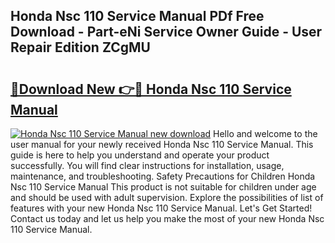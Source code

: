 ## Honda Nsc 110 Service Manual PDf Free Download - Part-eNi Service Owner Guide - User Repair Edition ZCgMU

# <h2><a href="http://cf16613.oget.top/?id=Honda+Nsc+110+Service+Manual">🔗Download New 👉🔴 Honda Nsc 110 Service Manual</a></h2>

[![Honda Nsc 110 Service Manual new download](https://i.imgur.com/5g1atiW.png)](http://cf16613.oget.top/?id=Honda+Nsc+110+Service+Manual)
Hello and welcome to the user manual for your newly received Honda Nsc 110 Service Manual. This guide is here to help you understand and operate your product successfully. You will find clear instructions for installation, usage, maintenance, and troubleshooting. Safety Precautions for Children Honda Nsc 110 Service Manual This product is not suitable for children under age and should be used with adult supervision. Explore the possibilities of list of features with your new Honda Nsc 110 Service Manual. Let's Get Started! Contact us today and let us help you make the most of your new Honda Nsc 110 Service Manual.
